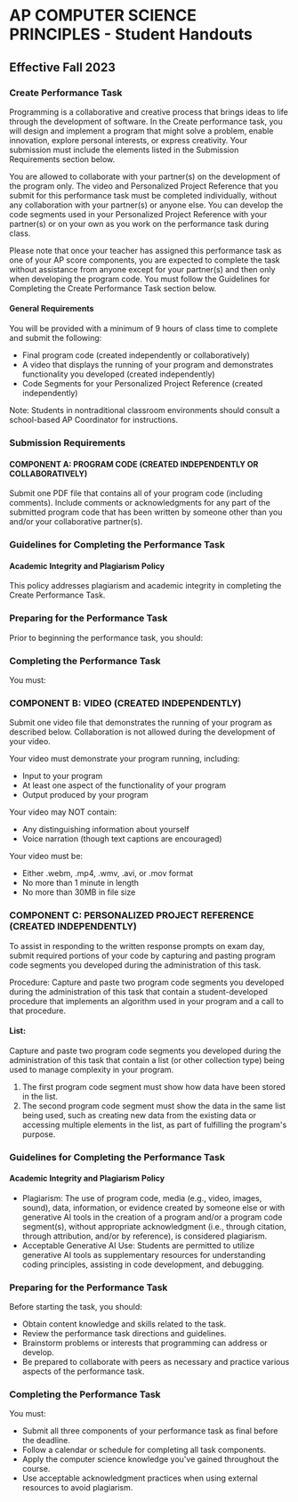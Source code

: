# AP COMPUTER SCIENCE PRINCIPLES - Student Handouts

## Effective Fall 2023

### Create Performance Task

Programming is a collaborative and creative process that brings ideas to life through the development of software. In the Create performance task, you will design and implement a program that might solve a problem, enable innovation, explore personal interests, or express creativity. Your submission must include the elements listed in the Submission Requirements section below.

You are allowed to collaborate with your partner(s) on the development of the program only. The video and Personalized Project Reference that you submit for this performance task must be completed individually, without any collaboration with your partner(s) or anyone else. You can develop the code segments used in your Personalized Project Reference with your partner(s) or on your own as you work on the performance task during class.

Please note that once your teacher has assigned this performance task as one of your AP score components, you are expected to complete the task without assistance from anyone except for your partner(s) and then only when developing the program code. You must follow the Guidelines for Completing the Create Performance Task section below.

#### General Requirements

You will be provided with a minimum of 9 hours of class time to complete and submit the following:

- Final program code (created independently or collaboratively)
- A video that displays the running of your program and demonstrates functionality you developed (created independently)
- Code Segments for your Personalized Project Reference (created independently)

Note: Students in nontraditional classroom environments should consult a school-based AP Coordinator for instructions.

### Submission Requirements

#### COMPONENT A: PROGRAM CODE (CREATED INDEPENDENTLY OR COLLABORATIVELY)

Submit one PDF file that contains all of your program code (including comments). Include comments or acknowledgments for any part of the submitted program code that has been written by someone other than you and/or your collaborative partner(s).



### Guidelines for Completing the Performance Task

#### Academic Integrity and Plagiarism Policy

This policy addresses plagiarism and academic integrity in completing the Create Performance Task.



### Preparing for the Performance Task

Prior to beginning the performance task, you should:



### Completing the Performance Task

You must:
### COMPONENT B: VIDEO (CREATED INDEPENDENTLY)

Submit one video file that demonstrates the running of your program as described below. Collaboration is not allowed during the development of your video.

Your video must demonstrate your program running, including:

- Input to your program
- At least one aspect of the functionality of your program
- Output produced by your program

Your video may NOT contain:

- Any distinguishing information about yourself
- Voice narration (though text captions are encouraged)

Your video must be:

- Either .webm, .mp4, .wmv, .avi, or .mov format
- No more than 1 minute in length
- No more than 30MB in file size

### COMPONENT C: PERSONALIZED PROJECT REFERENCE (CREATED INDEPENDENTLY)

To assist in responding to the written response prompts on exam day, submit required portions of your code by capturing and pasting program code segments you developed during the administration of this task.

Procedure: Capture and paste two program code segments you developed during the administration of this task that contain a student-developed procedure that implements an algorithm used in your program and a call to that procedure.

#### List: 

Capture and paste two program code segments you developed during the administration of this task that contain a list (or other collection type) being used to manage complexity in your program.

1. The first program code segment must show how data have been stored in the list.
2. The second program code segment must show the data in the same list being used, such as creating new data from the existing data or accessing multiple elements in the list, as part of fulfilling the program's purpose.

### Guidelines for Completing the Performance Task

#### Academic Integrity and Plagiarism Policy

- Plagiarism: The use of program code, media (e.g., video, images, sound), data, information, or evidence created by someone else or with generative AI tools in the creation of a program and/or a program code segment(s), without appropriate acknowledgment (i.e., through citation, through attribution, and/or by reference), is considered plagiarism.
- Acceptable Generative AI Use: Students are permitted to utilize generative AI tools as supplementary resources for understanding coding principles, assisting in code development, and debugging.

### Preparing for the Performance Task

Before starting the task, you should:

- Obtain content knowledge and skills related to the task.
- Review the performance task directions and guidelines.
- Brainstorm problems or interests that programming can address or develop.
- Be prepared to collaborate with peers as necessary and practice various aspects of the performance task.

### Completing the Performance Task

You must:

- Submit all three components of your performance task as final before the deadline.
- Follow a calendar or schedule for completing all task components.
- Apply the computer science knowledge you've gained throughout the course.
- Use acceptable acknowledgment practices when using external resources to avoid plagiarism.